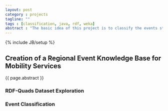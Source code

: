```yaml
---
layout: post
category : projects
tagline: ""
tags : [classification, java, rdf, weka]
abstract : "The basic idea of this project is to classify the events stored in RDF-Quads format as regional events or non-regional events."
---
```

{% include JB/setup %}

## Creation of a Regional Event Knowledge Base for Mobility Services

{{ page.abstract }}

### RDF-Quads Dataset Exploration


### Event Classification





